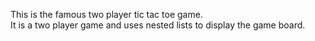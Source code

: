 This is the famous two player tic tac toe game.  
It is a two player game and uses nested lists to display the game board.
